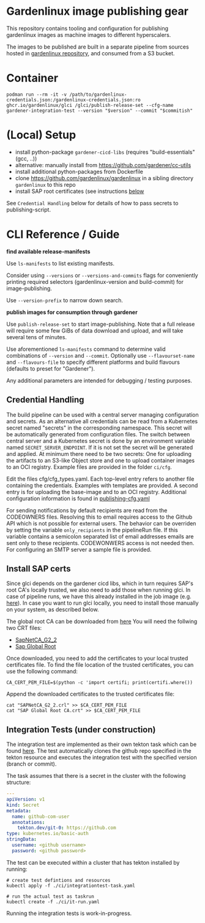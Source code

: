# Gardenlinux image publishing gear

This repository contains tooling and configuration for publishing gardenlinux images as machine
images to different hyperscalers.

The images to be published are built in a separate pipeline from sources hosted in
[gardenlinux repository](https://github.com/gardenlinux/gardenlinux), and consumed from a
S3 bucket.

# Container

```shell
podman run --rm -it -v /path/to/gardenlinux-credentials.json:/gardenlinux-credentials.json:ro ghcr.io/gardenlinux/glci /glci/publish-release-set --cfg-name gardener-integration-test --version "$version" --commit "$commitish"
```

# (Local) Setup

- install python-package `gardener-cicd-libs` (requires "build-essentials" (gcc, ..))
- alternative: manually install from https://github.com/gardener/cc-utils
- install additional python-packages from Dockerfile
- clone https://github.com/gardenlinux/gardenlinux in a sibling directory `gardenlinux` to this repo
- install SAP root certificates (see instructions [below](#install-sap-certs)


See `Credential Handling` below for details of how to pass secrets to publishing-script.

# CLI Reference / Guide

**find available release-manifests**

Use `ls-manifests` to list existing manifests.

Consider using `--versions` or `--versions-and-commits` flags for conveniently printing required
selectors (gardenlinux-version and build-commit) for image-publishing.

Use `--version-prefix` to narrow down search.

**publish images for consumption through gardener**

Use `publish-release-set` to start image-publishing. Note that a full release will require some few
GiBs of data download and upload, and will take several tens of minutes.

Use aforementioned `ls-manifests` command to determine valid combinations of `--version` and
`--commit`. Optionally use `--flavourset-name` and `--flavours-file` to specify different
platforms and build flavours (defaults to preset for "Gardener").

Any additional parameters are intended for debugging / testing purposes.

## Credential Handling

The build pipeline can be used with a central server managing configuration and
secrets. As an alternative all credentials can be read from a Kubernetes secret
named "secrets" in the corresponding namespace. This secret will be
automatically generated from configuration files. The switch between central
server and a Kubernetes secret is done by an environment variable named
`SECRET_SERVER_ENDPOINT`. If it is not set the secret will be generated and
applied. At minimum there need to be two secrets: One for uploading the
artifacts to an S3-like Object store and one to upload container images to an
OCI registry. Example files are provided in the folder `ci/cfg`.

Edit the files cfg/cfg_types.yaml. Each top-level entry refers to another file
containing the credentials. Examples with templates are provided. A second
entry is for uploading the base-image and to an OCI registry. Additional
configuration information is found in [publishing-cfg.yaml](publishing-cfg.yaml)

For sending notifications by default recipients are read from the CODEOWNERS
files. Resolving this to email requires access to the Github API which is not
possible for external users. The behavior can be overriden by setting the
variable `only_recipients` in the pipelineRun file. If this variable contains a
semicolon separated list of email addresses emails are sent only to these
recipients. CODEWONWERS access is not needed then. For configuring an SMTP
server a sample file is provided.

## Install SAP certs
Since glci depends on the gardener cicd libs, which in turn requires SAP's root
CA's locally trusted, we also need to add those when running glci. 
In case of pipeline runs, we have this already installed in the job image 
(e.g. [here](https://github.com/gardener/cc-utils/blob/7ed9d6575cbe83ef1e04110b0e743ffc21a8ced7/Dockerfile.job-image-base#L51)). 
In case you want to run glci locally, you need to install those 
manually on your system, as described below.

The global root CA can be downloaded from [here](https://sapcerts.wdf.global.corp.sap/CandP.aspx)
You will need the follwing two CRT files:
- [SapNetCA_G2_2](https://aia.pki.co.sap.com/aia/SAPNetCA_G2_2.crt)
- [Sap Global Root](https://aia.pki.co.sap.com/aia/SAP%20Global%20Root%20CA.crt)

Once downloaded, you need to add the certificates to your local trusted certificates file.
To find the file location of the trusted certificates, you can use the following command:
```
CA_CERT_PEM_FILE=$(python -c 'import certifi; print(certifi.where()) 
``` 

Append the downloaded certificates to the trusted certificates file:
```
cat "SAPNetCA_G2_2.crl" >> $CA_CERT_PEM_FILE
cat "SAP Global Root CA.crt" >> $CA_CERT_PEM_FILE
```

## Integration Tests (under construction)

The integration test are implemented as their own tekton task which can be
found [here](./integrationtest-task.yaml).  The test automatically clones the
github repo specified in the tekton resource and executes the integration test
with the specified version (branch or commit).

The task assumes that there is a secret in the cluster with the following
structure:

```yaml
---
apiVersion: v1
kind: Secret
metadata:
  name: github-com-user
  annotations:
    tekton.dev/git-0: https://github.com
type: kubernetes.io/basic-auth
stringData:
  username: <github username>
  password: <github password>
```

The test can be executed within a cluster that has tekton installed by running:

```
# create test defintions and resources
kubectl apply -f ./ci/integrationtest-task.yaml

# run the actual test as taskrun
kubectl create -f ./ci/it-run.yaml
```
Running the integration tests is work-in-progress.
